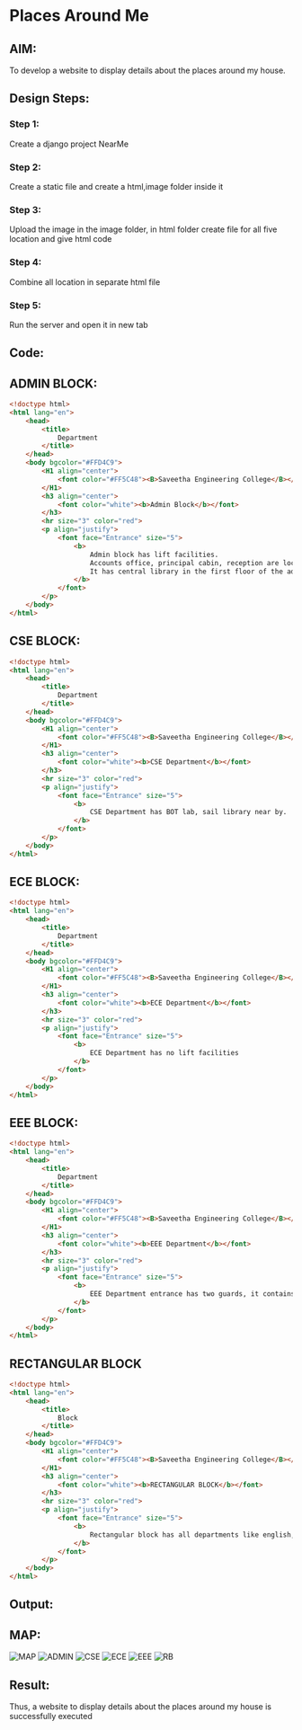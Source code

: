 # Places Around Me
## AIM:
To develop a website to display details about the places around my house.

## Design Steps:

### Step 1:
Create a django project NearMe
### Step 2:
Create a static file and create a html,image folder inside it
### Step 3:
Upload the image in the image folder, in html folder create file for all five location and give html code
### Step 4:
Combine all location in separate html file 
### Step 5:
Run the server and open it in new tab
## Code:

## ADMIN BLOCK:
```html
<!doctype html>
<html lang="en">
    <head>
        <title>
            Department
        </title>
    </head>
    <body bgcolor="#FFD4C9">
        <H1 align="center">
            <font color="#FF5C48"><B>Saveetha Engineering College</B></font>
        </H1>
        <h3 align="center">
            <font color="white"><b>Admin Block</b></font>
        </h3>
        <hr size="3" color="red">
        <p align="justify">
            <font face="Entrance" size="5">
                <b>
                    Admin block has lift facilities.
                    Accounts office, principal cabin, reception are located in the ground floor of admin block.
                    It has central library in the first floor of the admin block.
                </b>
            </font>
        </p>
    </body>
</html>
```
## CSE BLOCK:

```HTML
<!doctype html>
<html lang="en">
    <head>
        <title>
            Department
        </title>
    </head>
    <body bgcolor="#FFD4C9">
        <H1 align="center">
            <font color="#FF5C48"><B>Saveetha Engineering College</B></font>
        </H1>
        <h3 align="center">
            <font color="white"><b>CSE Department</b></font>
        </h3>
        <hr size="3" color="red">
        <p align="justify">
            <font face="Entrance" size="5">
                <b>
                    CSE Department has BOT lab, sail library near by.
                </b>
            </font>
        </p>
    </body>
</html>
```

## ECE BLOCK:

```HTML
<!doctype html>
<html lang="en">
    <head>
        <title>
            Department
        </title>
    </head>
    <body bgcolor="#FFD4C9">
        <H1 align="center">
            <font color="#FF5C48"><B>Saveetha Engineering College</B></font>
        </H1>
        <h3 align="center">
            <font color="white"><b>ECE Department</b></font>
        </h3>
        <hr size="3" color="red">
        <p align="justify">
            <font face="Entrance" size="5">
                <b>
                    ECE Department has no lift facilities 
                </b>
            </font>
        </p>
    </body>
</html>
```
## EEE BLOCK:
```HTML
<!doctype html>
<html lang="en">
    <head>
        <title>
            Department
        </title>
    </head>
    <body bgcolor="#FFD4C9">
        <H1 align="center">
            <font color="#FF5C48"><B>Saveetha Engineering College</B></font>
        </H1>
        <h3 align="center">
            <font color="white"><b>EEE Department</b></font>
        </h3>
        <hr size="3" color="red">
        <p align="justify">
            <font face="Entrance" size="5">
                <b>
                    EEE Department entrance has two guards, it contains lift facilities, the ICT office is in fifth floor
                </b>
            </font>
        </p>
    </body>
</html>
```
## RECTANGULAR BLOCK
```HTML
<!doctype html>
<html lang="en">
    <head>
        <title>
            Block
        </title>
    </head>
    <body bgcolor="#FFD4C9">
        <H1 align="center">
            <font color="#FF5C48"><B>Saveetha Engineering College</B></font>
        </H1>
        <h3 align="center">
            <font color="white"><b>RECTANGULAR BLOCK</b></font>
        </h3>
        <hr size="3" color="red">
        <p align="justify">
            <font face="Entrance" size="5">
                <b>
                    Rectangular block has all departments like english, physics, chemistry also it contains three floors.
                </b>
            </font>
        </p>
    </body>
</html>
```

## Output:

## MAP:
![MAP](/MAP.jpg)
![ADMIN](/ADMIN.jpg)
![CSE](/CSE.jpg)
![ECE](/ECE.jpg)
![EEE](/EEE.jpg)
![RB](/RB.jpg)

## Result:
Thus, a website to display details about the places around my house is successfully executed